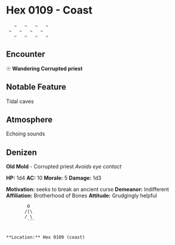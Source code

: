 # Hex 0109 - Coast
```
   ~   ~   ~   ~
 ~   ~   ~   ~
   ~   ~   ~   ~
```

## Encounter

☉ **Wandering Corrupted priest**

## Notable Feature

Tidal caves

## Atmosphere

Echoing sounds

## Denizen

**Old Mold** - Corrupted priest
*Avoids eye contact*

**HP:** 1d4 **AC:** 10 **Morale:** 5
**Damage:** 1d3

**Motivation:** seeks to break an ancient curse
**Demeanor:** Indifferent
**Affiliation:** Brotherhood of Bones
**Attitude:** Grudgingly helpful

```
        O
       /|\
       / \
        ```


**Location:** Hex 0109 (coast)
